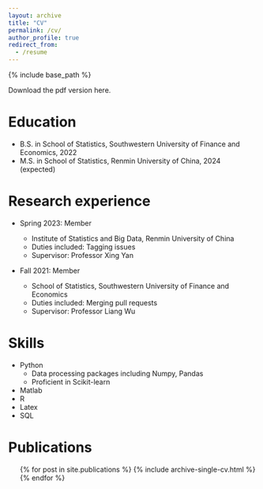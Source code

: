 ```yaml
---
layout: archive
title: "CV"
permalink: /cv/
author_profile: true
redirect_from:
  - /resume
---
```


{% include base_path %}

Download the pdf version here.

Education
======
* B.S. in School of Statistics, Southwestern University of Finance and Economics, 2022
* M.S. in School of Statistics, Renmin University of China, 2024 (expected)

Research experience
======
* Spring 2023: Member
  * Institute of Statistics and Big Data, Renmin University of China
  * Duties included: Tagging issues
  * Supervisor: Professor Xing Yan

* Fall 2021: Member
  * School of Statistics, Southwestern University of Finance and Economics
  * Duties included: Merging pull requests
  * Supervisor: Professor Liang Wu
  
Skills
======
* Python
  * Data processing packages including Numpy, Pandas
  * Proficient in Scikit-learn
* Matlab
* R
* Latex
* SQL

Publications
======
  <ul>{% for post in site.publications %}
    {% include archive-single-cv.html %}
  {% endfor %}</ul>

  
